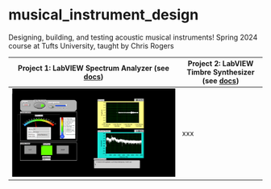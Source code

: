 # musical_instrument_design
Designing, building, and testing acoustic musical instruments!
Spring 2024 course at Tufts University, taught by Chris Rogers

| **Project 1:** LabVIEW Spectrum Analyzer (see [docs](https://rosekitz.notion.site/LabVIEW-Spectrum-Analyzer-2ef7510fb96545e8af5738736973dc96)) | **Project 2:** LabVIEW Timbre Synthesizer (see [docs](https://rosekitz.notion.site/LabVIEW-Synthesizer-bfbf380b23424df68861fbed7e76fd21)) |
| ------------ | ------------ |
| ![LabVIEW Spectrum Analyzer](images/spectrum_analyzer_frontpanel.png) | xxx |
